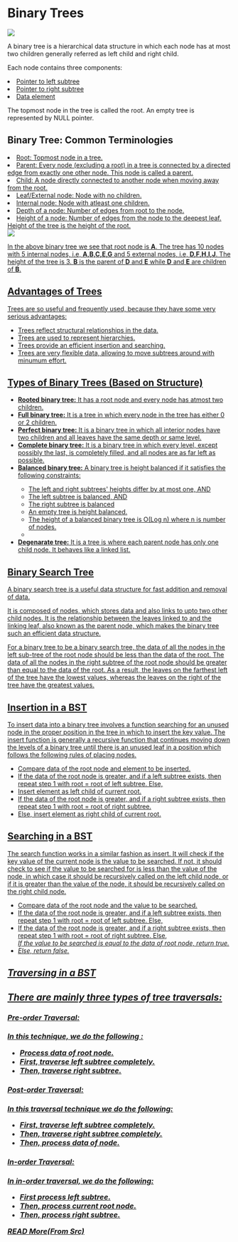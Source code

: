 <h1>Binary Trees</h1>
<img src= "https://user-images.githubusercontent.com/79994012/207780469-fe7d06d1-8e64-42c5-96e3-f2c52de029ac.jpg">

<p>A binary tree is a hierarchical data structure in which each node has at most two children 
generally referred as left child and right child.</p>

<p>Each node contains three components:</p>
<u>
<li>Pointer to left subtree</li>
<li>Pointer to right subtree</li>
<li>Data element</li>
</u>
<p>The topmost node in the tree is called the root. An empty tree is represented by NULL pointer.</p>

<h2>Binary Tree: Common Terminologies</h2>
<u>
<li>Root: Topmost node in a tree.</li>
<li>Parent: Every node (excluding a root) in a tree is connected by a directed edge from exactly one other node. 
This node is called a parent.</li>
<li>Child: A node directly connected to another node when moving away from the root.</li>
<li>Leaf/External node: Node with no children.</li>
<li>Internal node: Node with atleast one children.</li>
<li>Depth of a node: Number of edges from root to the node.</li>
<li>Height of a node: Number of edges from the node to the deepest leaf. Height of the tree is the height of the root.</li>
</ul>
<img src= "https://user-images.githubusercontent.com/79994012/207781951-3de5ee31-935c-411f-9834-1597858507a4.jpg">

<p>In the above binary tree we see that root node is <strong>A</strong>. The tree has 10 nodes with 5 internal nodes,
 i.e, <strong>A,B,C,E,G</strong> and 5 external nodes,
 i.e, <strong>D,F,H,I,J</strong>. The height of the tree is 3. 
 <strong>B</strong> is the parent of <strong>D</strong> and <strong>E</strong> while <strong>D</strong> and <strong>E</strong>
 are children of <strong>B</strong>.</p>
 
 <h2>Advantages of Trees</h2>
<p>Trees are so useful and frequently used, because they have some very serious advantages:<p>
<ul>
<li>Trees reflect structural relationships in the data.</li>
<li>Trees are used to represent hierarchies.</li>
<li>Trees provide an efficient insertion and searching.</li>
<li>Trees are very flexible data, allowing to move subtrees around with minumum effort.</li>
</ul>
<h2>Types of Binary Trees (Based on Structure)</h2>
<ul>
<li><strong>Rooted binary tree:</strong> It has a root node and every node has atmost two children.</li>
<li><strong>Full binary tree:</strong> It is a tree in which every node in the tree has either 0 or 2 children.</li>
<li><strong>Perfect binary tree:</strong> It is a binary tree in which all interior nodes have two children and all leaves have the same depth or same level.</li>
<li><strong>Complete binary tree:</strong> It is a binary tree in which every level, except possibly the last, is completely filled, and all nodes are as far left as possible.</li>

<li><strong>Balanced binary tree:</strong> A binary tree is height balanced if it satisfies the following constraints:</li>
<ul>
<li>The left and right subtrees' heights differ by at most one, AND</li>
<li>The left subtree is balanced, AND</li>
<li>The right subtree is balanced</li>
<li>An empty tree is height balanced.</li>
<li>The height of a balanced binary tree is O(Log n) where n is number of nodes.<li>
</ul>
<li><strong>Degenarate tree:</strong> It is a tree is where each parent node has only one child node. It behaves like a linked list.</li>
</ul>

<h2>Binary Search Tree</h2>
<p>A binary search tree is a useful data structure for fast addition and removal of data.

It is composed of nodes, which stores data and also links to upto two other child nodes. It is the relationship between the leaves linked to and the linking leaf, also known as the parent node, which makes the binary tree such an efficient data structure.

For a binary tree to be a binary search tree, the data of all the nodes in the left sub-tree of the root 
node should be less than the data of the root. The data of all the nodes in the right subtree of the root 
node should be greater than equal to the data of the root. As a result, the leaves on the farthest left
of the tree have the lowest values, whereas the leaves on the right of the tree have the greatest values.</p>

<h2>Insertion in a BST</h2>
<p>To insert data into a binary tree involves a function searching for an unused node in 
the proper position in the tree in which to insert the key value. The insert function is 
generally a recursive function that continues moving down the levels of a binary tree 
until there is an unused leaf in a position which follows the following rules of placing nodes.</p>
<ul>
<li>Compare data of the root node and element to be inserted.</li>
<li>If the data of the root node is greater, and if a left subtree exists, 
then repeat step 1 with root = root of left subtree. Else,</li>
<li>Insert element as left child of current root.</li>
<li>If the data of the root node is greater, and if a right subtree exists, 
then repeat step 1 with root = root of right subtree.</li>
<li>Else, insert element as right child of current root. </li>
</ul>
 
 <h2>Searching in a BST</h2>
<p>The search function works in a similar fashion as insert. 
It will check if the key value of the current node is the value to be searched.
 If not, it should check to see if the value to be searched for is less than the value of the node, 
 in which case it should be recursively called on the left child node, 
 or if it is greater than the value of the node, it should be recursively called on the right child node.</p>
<ul>
<li>Compare data of the root node and the value to be searched.</li>
<li>If the data of the root node is greater, and if a left subtree exists, 
then repeat step 1 with root = root of left subtree. Else,</li>
<li>If the data of the root node is greater, and if a right subtree exists,
then repeat step 1 with root = root of right subtree. Else,</li>
<i>If the value to be searched is equal to the data of root node, return true.</li>
<li>Else, return false.</li>
</ul>

<h2>Traversing in a BST<h2>
<p>There are mainly three types of tree traversals:</p>
<h3>Pre-order Traversal:<h3>
<p>In this technique, we do the following :</p>
<ul>
<li>Process data of root node.</li>
<li>First, traverse left subtree completely.</li>
<li>Then, traverse right subtree.</li>
</ul>


<h3>Post-order Traversal:<h3>
<p>In this traversal technique we do the following:</p>
<ul>
<li>First, traverse left subtree completely.</li>
<li>Then, traverse right subtree completely.</li>
<li>Then, process data of node.</li>
</ul>


<h3>In-order Traversal:<h3>
<p>In in-order traversal, we do the following:</p>
<ul>
<li>First process left subtree.</li>
<li>Then, process current root node.</li>
<li>Then, process right subtree.</li>
</ul>
 
 <a href= "https://www.studytonight.com/data-structures/introduction-to-binary-trees" target = "_blank">READ More(From Src)</a>

